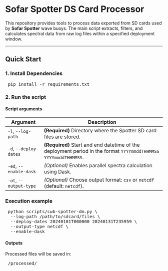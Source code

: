 # Sofar Spotter DS Card Processor

This repository provides tools to process data exported from SD cards used by **Sofar Spotter** wave buoys. The main script extracts, filters, and calculates spectral data from raw log files within a specified deployment window.

---

## Quick Start

### 1. Install Dependencies

<pre> pip install -r requirements.txt </pre>

### 2. Run the script

#### Script arguments

| Argument               | Description                                                                                                     |
| ---------------------- | --------------------------------------------------------------------------------------------------------------- |
| `-l`, `--log-path`     | **(Required)** Directory where the Spotter SD card files are stored.                                            |
| `-d`, `--deploy-dates` | **(Required)** Start and end datetime of the deployment period in the format `YYYYmmddTHHMMSS YYYYmmddTHHMMSS`. |
| `-ed`, `--enable-dask` | *(Optional)* Enables parallel spectra calculation using Dask.                                                   |
| `-ot`, `--output-type` | *(Optional)* Choose output format: `csv` or `netcdf` (default: `netcdf`).                                       |


### Execution example

<pre> python scripts/cwb-spotter-dm.py \
  --log-path /path/to/sdcard/files \
  --deploy-dates 20240101T000000 20240131T235959 \
  --output-type netcdf \
  --enable-dask  </pre>


#### Outputs

 Processed files will be saved in:

 <pre> <log-path>/processed/ </pre>

